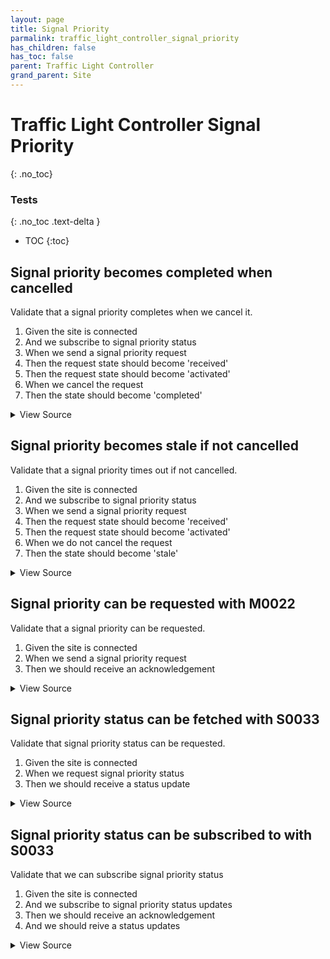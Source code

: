 ```yaml
---
layout: page
title: Signal Priority
parmalink: traffic_light_controller_signal_priority
has_children: false
has_toc: false
parent: Traffic Light Controller
grand_parent: Site
---
```


# Traffic Light Controller Signal Priority
{: .no_toc}



### Tests
{: .no_toc .text-delta }

- TOC
{:toc}

## Signal priority becomes completed when cancelled

Validate that a signal priority completes when we cancel it.

1. Given the site is connected
2. And we subscribe to signal priority status
3. When we send a signal priority request
4. Then the request state should become 'received'
5. Then the request state should become 'activated'
6. When we cancel the request
7. Then the state should become 'completed'

<details markdown="block">
  <summary>
     View Source
  </summary>
```ruby
Validator::Site.connected do |task,supervisor,site|
  timeout = Validator.get_config('timeouts','priority_completion')
  component = Validator.get_config('main_component')
  signal_group_id = Validator.get_config('components','signal_group').keys.first
  prio = Validator::StatusHelpers::SignalPriorityRequestHelper.new(
    site,
    component: component,
    signal_group_id: signal_group_id,
    timeout: timeout,
    task: task
  )
  prio.run do
    log "Before: Send unrelated signal priority request."
    prio.request_unrelated
    log "Send signal priority request, wait for reception."
    prio.request
    log "After: Send unrelated signal priority request."
    prio.request_unrelated
    prio.expect :received
    log "Signal priority request was received, wait for activation."
    prio.expect :activated
    log "Signal priority request was activated, now cancel it and wait for completion."
    prio.cancel
    prio.expect :completed
    log "Signal priority request was completed."
  end
end
```
</details>




## Signal priority becomes stale if not cancelled

Validate that a signal priority times out if not cancelled.

1. Given the site is connected
2. And we subscribe to signal priority status
3. When we send a signal priority request
4. Then the request state should become 'received'
5. Then the request state should become 'activated'
6. When we do not cancel the request
7. Then the state should become 'stale'

<details markdown="block">
  <summary>
     View Source
  </summary>
```ruby
Validator::Site.connected do |task,supervisor,site|
  timeout = Validator.get_config('timeouts','priority_completion')
  component = Validator.get_config('main_component')
  signal_group_id = Validator.get_config('components','signal_group').keys.first
  prio = Validator::StatusHelpers::SignalPriorityRequestHelper.new(
    site,
    component: component,
    signal_group_id: signal_group_id,
    timeout: timeout,
    task: task
  )
  prio.run do
    log "Before: Send unrelated signal priority request."
    prio.request_unrelated
    log "Send signal priority request, wait for reception."
    prio.request
    log "After: Send unrelated signal priority request."
    prio.request_unrelated
    prio.expect :received
    log "Signal priority request was received, wait for activation."
    prio.expect :activated
    log "Signal priority request was activated, wait for it to become stale."
    # don't cancel request, it should then become stale by itself
    prio.expect :stale
    log "Signal priority request became stale."
  end
end
```
</details>




## Signal priority can be requested with M0022

Validate that a signal priority can be requested.

1. Given the site is connected
2. When we send a signal priority request
3. Then we should receive an acknowledgement

<details markdown="block">
  <summary>
     View Source
  </summary>
```ruby
Validator::Site.connected do |task,supervisor,site|
  signal_group = Validator.get_config('components','signal_group').keys.first
  command_list = build_command_list :M0022, :requestPriority, {
    requestId: SecureRandom.uuid()[0..3],
    signalGroupId: signal_group,
    type: 'new',
    level: 7,
    eta: 10,
    vehicleType: 'car'
  }
  prepare task, site
  send_command_and_confirm @task, command_list,
    "Request signal priority for signal group #{signal_group}"
end
```
</details>




## Signal priority status can be fetched with S0033

Validate that signal priority status can be requested.

1. Given the site is connected
2. When we request signal priority status
3. Then we should receive a status update

<details markdown="block">
  <summary>
     View Source
  </summary>
```ruby
Validator::Site.connected do |task,supervisor,site|
  request_status_and_confirm site, "signal group status",
    { S0033: [:status] }
end
```
</details>




## Signal priority status can be subscribed to with S0033

Validate that we can subscribe signal priority status

1. Given the site is connected
2. And we subscribe to signal priority status updates
4. Then we should receive an acknowledgement
5. And we should reive a status updates

<details markdown="block">
  <summary>
     View Source
  </summary>
```ruby
Validator::Site.connected do |task,supervisor,site|
  prepare task, site
  status_list = [{'sCI'=>'S0033','n'=>'status','uRt'=>'0'}]
  status_list.map! { |item| item.merge!('sOc' => true) } if use_sOc?(site)
  wait_for_status task, 'signal priority status', status_list
end
```
</details>


